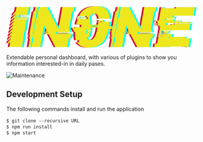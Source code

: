![logo](logo.png)

Extendable personal dashboard, with various of plugins to show you information interested-in in daily pases.  

![Maintenance](https://img.shields.io/maintenance/yes/2021)

## Development Setup

The following commands install and run the application

```
$ git clone --recursive URL
$ npm run install
$ npm start
```
